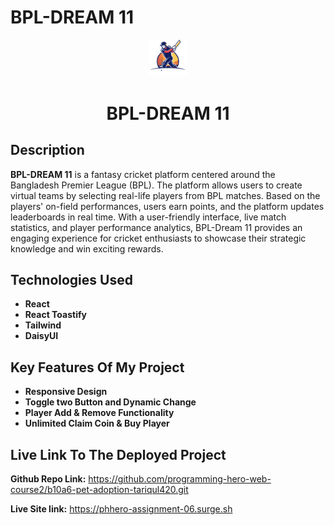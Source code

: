 #  BPL-DREAM 11

<div align="center">
  <img src="./src/assets/logo-footer.png" width="60px" alt="BPL"/> 
  <h1>BPL-DREAM 11</h1>
</div>

## Description
**BPL-DREAM 11** is a fantasy cricket platform centered around the Bangladesh Premier League (BPL). The platform allows users to create virtual teams by selecting real-life players from BPL matches. Based on the players' on-field performances, users earn points, and the platform updates leaderboards in real time. With a user-friendly interface, live match statistics, and player performance analytics, BPL-Dream 11 provides an engaging experience for cricket enthusiasts to showcase their strategic knowledge and win exciting rewards.

## Technologies Used
- **React**
- **React Toastify**
- **Tailwind**
- **DaisyUI**

## Key Features Of My Project
- **Responsive Design**
- **Toggle two Button and Dynamic Change**
- **Player Add & Remove Functionality**
- **Unlimited Claim Coin & Buy Player**

## Live Link To The Deployed Project
**Github Repo Link:** https://github.com/programming-hero-web-course2/b10a6-pet-adoption-tariqul420.git

**Live Site link:** https://phhero-assignment-06.surge.sh
